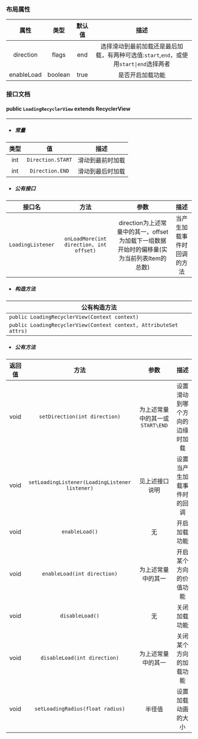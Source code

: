 ### 布局属性

|    属性    |  类型   | 默认值 |                             描述                             |
| :--------: | :-----: | :----: | :----------------------------------------------------------: |
| direction  |  flags  |  end   | 选择滑动到最前加载还是最后加载，有两种可选值:`start`,`end`，或使用`start\|end`选择两者 |
| enableLoad | boolean |  true  |                       是否开启加载功能                       |

### 接口文档

#### public `LoadingRecyclerView` extends RecyclerView

---

* ##### 常量

| 类型 |        值         |       描述       |
| :--: | :---------------: | :--------------: |
| int  | `Direction.START` | 滑动到最前时加载 |
| int  |  `Direction.END`  | 滑动到最后时加载 |

* ##### 公有接口

| 接口名            |                  方法                   |                             参数                             |            描述            |
| ----------------- | :-------------------------------------: | :----------------------------------------------------------: | :------------------------: |
| `LoadingListener` | `onLoadMore(int direction, int offset)` | direction为上述常量中的其一，offset为加载下一组数据开始时的偏移量(实为当前列表Item的总数) | 当产生加载事件时回调的方法 |

* ##### 构造方法

| 公有构造方法                                                 |
| ------------------------------------------------------------ |
| `public LoadingRecyclerView(Context context)`                |
| `public LoadingRecyclerView(Context context, AttributeSet attrs)` |

* ##### 公有方法

| 返回值 |                      方法                      |              参数               |              描述              |
| :----: | :--------------------------------------------: | :-----------------------------: | :----------------------------: |
|  void  |         `setDirection(int direction)`          | 为上述常量中的其一或`START\END` | 设置滑动到哪个方向的边缘时加载 |
|  void  | `setLoadingListener(LoadingListener listener)` |         见上述接口说明          |   设置当产生加载事件时的回调   |
|  void  |                 `enableLoad()`                 |               无                |          开启加载功能          |
|  void  |          `enableLoad(int direction)`           |       为上述常量中的其一        |     开启某个方向的价值功能     |
|  void  |                `disableLoad()`                 |               无                |          关闭加载功能          |
|  void  |          `disableLoad(int direction)`          |       为上述常量中的其一        |     关闭某个方向的加载功能     |
|  void  |        `setLoadingRadius(float radius)`        |             半径值              |       设置加载动画的大小       |